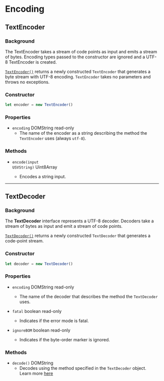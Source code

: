 # Encoding

<!-- ToDo: Add ## Background -->

## TextEncoder

### Background 

The TextEncoder takes a stream of code points as input and emits a stream of bytes. Encoding types passed to the constructor are ignored and a UTF-8 TextEncoder is created.

[`TextEncoder()`](https://developer.mozilla.org/en-US/docs/Web/API/TextEncoder/TextEncoder) returns a newly constructed `TextEncoder` that generates a byte stream with UTF-8 encoding. `TextEncoder` takes no parameters and throws no exceptions.

### Constructor

```js
let encoder = new TextEncoder()
```

### Properties

<Definitions>

- `encoding` <TypeLink href="https://developer.mozilla.org/en-US/docs/Web/API/DOMString">DOMString</TypeLink> <PropMeta>read-only</PropMeta>
  - The name of the encoder as a string describing the method the `TextEncoder` uses (always `utf-8`).

</Definitions>


### Methods

<Definitions>

- <Code>encode(input <TypeLink href="https://developer.mozilla.org/en-US/docs/Web/API/USVString">USVString</TypeLink>)</Code> <TypeLink href="https://developer.mozilla.org/en-US/docs/Web/JavaScript/Reference/Typed_arrays/Uint8Array">Uint8Array</TypeLink>
  
  - Encodes a string input. 

</Definitions>

--------------------------------

## TextDecoder

### Background 

The **TextDecoder** interface represents a UTF-8 decoder. Decoders take a stream of bytes as input and emit a stream of code points.

[`TextDecoder()`](https://developer.mozilla.org/en-US/docs/Web/API/TextDecoder/TextDecoder) returns a newly constructed `TextDecoder` that generates a code-point stream.

### Constructor
```js
let decoder = new TextDecoder()
```

### Properties

<Definitions>

- `encoding` <TypeLink href="https://developer.mozilla.org/en-US/docs/Web/API/DOMString">DOMString</TypeLink> <PropMeta>read-only</PropMeta>
  - The name of the decoder that describes the method the `TextDecoder` uses. 

- `fatal` <Type>boolean</Type> <PropMeta>read-only</PropMeta>
  - Indicates if the error mode is fatal.

- `ignoreBOM` <Type>boolean</Type> <PropMeta>read-only</PropMeta>
  - Indicates if the byte-order marker is ignored.

</Definitions>

### Methods

<Definitions>

- `decode()` <TypeLink href="https://developer.mozilla.org/en-US/docs/Web/API/DOMString">DOMString</TypeLink> 
  - Decodes using the method specified in the `TextDecoder` object. Learn more [here](https://developer.mozilla.org/en-US/docs/Web/API/TextDecoder/decode)

</Definitions>

<!-- To Do: --------------------------------

## Common issues

Sometimes you’ll find that when you create instances of `Class`, unexpected things happen. It’s important to remember that you can always [debug your `Class`](#learning-page-about-debugging).

--------------------------------

## See also

- [`RelatedClass`](#)
- [`OtherRelatedClass`](#)
- [An external link to relevant documentation, e.g. on MDN](https://example.com)
- [A page about writing JS in general](#) -->
